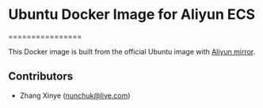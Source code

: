 # Ubuntu Docker Image for Aliyun ECS
================

This Docker image is built from the official Ubuntu image with [Aliyun mirror](http://mirrors.aliyun.com/).

Contributors
-------------------
* Zhang Xinye (nunchuk@live.com)